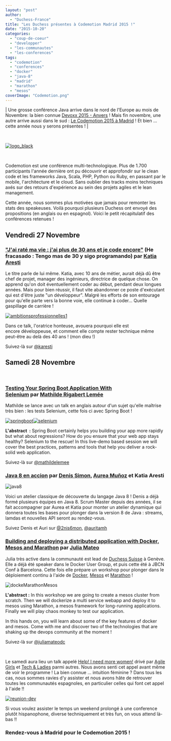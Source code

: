 ```yaml
---
layout: "post"
author: 
  - "Duchess-France"
title: "Les Duchess présentes à Codemotion Madrid 2015 !"
date: "2015-10-20"
categories: 
  - "coup-de-coeur"
  - "developper"
  - "les-communautes"
  - "les-conferences"
tags: 
  - "codemotion"
  - "conferences"
  - "docker"
  - "java-8"
  - "madrid"
  - "marathon"
  - "mesos"
coverImage: "Codemotion.png"
---
```


| Une grosse conférence Java arrive dans le nord de l'Europe au mois de Novembre: la bien connue [Devoxx 2015 - Anvers](http://www.devoxx.be/) ! Mais fin novembre, une autre arrive aussi dans le sud : [Le Codemotion 2015 à Madrid](http://2015.codemotion.es/) ! Et bien ... cette année nous y serons présentes ! |

 

[![logo_black](/assets/2015/10/2015-10-20-les-duchess-presentes-au-codemotion-2015/logo_black.png)](http://2015.codemotion.es/)

 

Codemotion est une conférence multi-technologique. Plus de 1.700 participants l'année dernière ont pu découvrir et approfondir sur le clean code et les frameworks Java, Scala, PHP, Python ou Ruby, en passant par le mobile, l'architecture et le cloud. Sans oublier des tracks moins techniques axés sur des retours d'expérience au sein des projets agiles et le lean management.

Cette année, nous sommes plus motivées que jamais pour remonter les stats des speakeuses. Voilà pourquoi plusieurs Duchess ont envoyé des propositions (en anglais ou en espagnol). Voici le petit récapitulatif des conférences retenues !

## Vendredi 27 Novembre

### ["J'ai raté ma vie : j'ai plus de 30 ans et je code encore"](http://2015.codemotion.es/agenda.html#5677904553836544/45634003) (He fracasado : Tengo mas de 30 y sigo programando) par [Katia Aresti](https://www.linkedin.com/in/karesti)

Le titre parle de lui même. Katia, avec 10 ans de métier, aurait déjà dû être chef de projet, manager des ingénieurs, directrice de quelque chose. On apprend qu'on doit éventuellement coder au début, pendant deux longues années. Mais pour bien réussir, il faut vite abandonner ce poste d'exécutant qui est d'être juste "un développeur". Malgré les efforts de son entourage pour qu'elle parte vers la bonne voie, elle continue à coder... Quelle gaspillage de carrière !

[![ambitionsprofessionnelles1](/assets/2015/10/2015-10-20-les-duchess-presentes-au-codemotion-2015/ambitionsprofessionnelles1.png)](http://uneviededev.com/)

Dans ce talk, l'oratrice honteuse, avouera pourquoi elle est encore développeuse, et comment elle compte rester technique même peut-être au delà des 40 ans ! (mon dieu !)

Suivez-là sur [@karesti](https://twitter.com/karesti)

## Samedi 28 Novembre

 

### [Testing Your Spring Boot Application With Selenium](http://2015.codemotion.es/agenda.html#5699289732874240/49524010) par [Mathilde Rigabert Lemée](https://www.linkedin.com/in/mathildelemee)

Mathilde se lance avec un talk en anglais autour d'un sujet qu'elle maîtrise très bien : les tests Selenium, cette fois ci avec Spring Boot !

[![springboot](/assets/2015/10/2015-10-20-les-duchess-presentes-au-codemotion-2015/springboot.png)](http://projects.spring.io/spring-boot/)[![selenium](/assets/2015/10/2015-10-20-les-duchess-presentes-au-codemotion-2015/selenium.png)](http://www.seleniumhq.org/)

**L'abstract  :** Spring Boot certainly helps you building your app more rapidly but what about regressions? How do you ensure that your web app stays healthy? Selenium to the rescue! In this live-demo based session we will cover the best practices, patterns and tools that help you deliver a rock-solid web application.

Suivez-là sur [@mathildelemee](https://twitter.com/mathildelemee)

### [Java 8 en accion](http://2015.codemotion.es/agenda.html#5699289732874240/46614011) par [Denis Simon](https://www.linkedin.com/pub/denis-simon-soneira/5a/1b7/454), [Aurea Muñoz](https://www.linkedin.com/in/aureamunozhernandez) et Katia Aresti

![java8](/assets/2015/10/2015-10-20-les-duchess-presentes-au-codemotion-2015/java8.png)

Voici un atelier classique de découverte du langage Java 8 ! Denis a déjà formé plusieurs équipes en Java 8. Scrum Master depuis des années, il se fait accompagner par Aurea et Katia pour monter un atelier dynamique qui donnera toutes les bases pour plonger dans la version 8 de Java : streams, lamdas et nouvelles API seront au rendez-vous.

Suivez Denis et Auri sur [@2nis6mon](https://twitter.com/2nis6mon), [@auritamh](https://twitter.com/auritamh)

### [Building and deploying a distributed application with Docker, Mesos and Marathon](http://2015.codemotion.es/agenda.html#5699289732874240/45664007) par [Julia Mateo](https://www.linkedin.com/in/juliamateo)

Julia très active dans la communauté est lead de [Duchess Suisse](http://jduchess.ch/) à Genève. Elle a déjà été speaker dans le Docker User Group, et puis cette été à JBCN Conf à Barcelona. Cette fois elle prépare un workshop pour plonger dans le déploiement continu à l'aide de [Docker](https://www.docker.com/), [Mesos](http://mesos.apache.org/) et [Marathon](https://mesosphere.github.io/marathon/) !

![dockeMarathonMesos](/assets/2015/10/2015-10-20-les-duchess-presentes-au-codemotion-2015/dockeMarathonMesos.png)

**L'abstract :** In this workshop we are going to create a mesos cluster from scratch. Then we will dockerize a multi service webapp and deploy it to mesos using Marathon, a mesos framework for long-running applications. Finally we will play chaos monkey to test our application.

In this hands on, you will learn about some of the key features of docker and mesos. Come with me and discover two of the technologies that are shaking up the devops community at the moment !

Suivez-là sur [@juliamateodc](https://twitter.com/juliamateodc)[](https://mesosphere.github.io/marathon/docs/native-docker.html)

 

Le samedi aura lieu un talk appelé [Help! I need more women!](http://2015.codemotion.es/agenda.html#5699289732874240/47474010) drivé par [Agile Girls](http://www.agile-girls.com/) et [Tech & Ladies](http://techandladies.com/) parmi autres. Nous avons senti cet appel avant même de voir le programme ! La bien connue ... intuition féminine ? Dans tous les cas, nous sommes ravies d'y assister et nous avons hâte de retrouver toutes les communautés espagnoles, en particulier celles qui font cet appel à l'aide !!

[![reunion-dev](/assets/2015/10/2015-10-20-les-duchess-presentes-au-codemotion-2015/reunion-dev.jpg)](http://uneviededev.com/)

Si vous voulez assister le temps un weekend prolongé à une conference plutôt hispanophone, diverse techniquement et très fun, on vous attend là-bas !!

### Rendez-vous à Madrid pour le Codemotion 2015 !
